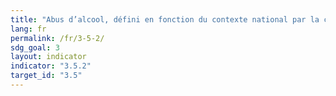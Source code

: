```yaml
---
title: "Abus d’alcool, défini en fonction du contexte national par la consommation d’alcool pur (en litres) par habitant (âgé de 15 ans ou plus) au cours d’une année civile"
lang: fr
permalink: /fr/3-5-2/
sdg_goal: 3
layout: indicator
indicator: "3.5.2"
target_id: "3.5"
---
```


